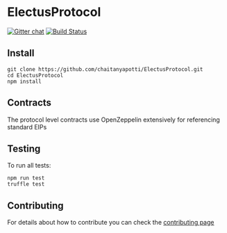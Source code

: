 # ElectusProtocol

<!-- <img align="center" src="./img/colonyNetwork_color.svg" /> -->

[![Gitter chat](https://badges.gitter.im/gitterHQ/gitter.png)](https://gitter.im/ElectusProtocol/Lobby)
[![Build Status](https://ci.appveyor.com/api/projects/status/c4v10eoq85vpyptp/branch/master?svg=true)](https://ci.appveyor.com/project/chaitanyapotti/electusprotocol/branch/master)

## Install

```
git clone https://github.com/chaitanyapotti/ElectusProtocol.git
cd ElectusProtocol
npm install
```

## Contracts

The protocol level contracts use OpenZeppelin extensively for referencing standard EIPs

## Testing

To run all tests:

```
npm run test
truffle test
```

## Contributing

For details about how to contribute you can check the [contributing page](CONTRIBUTING.md)
